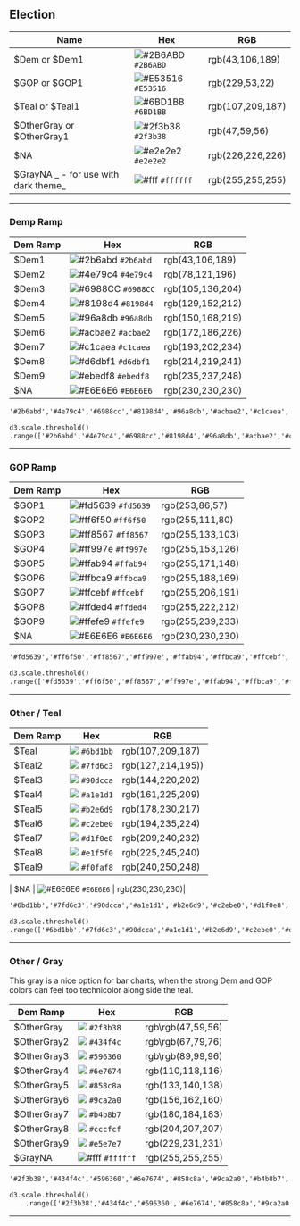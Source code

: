 
## Election




| Name | Hex | RGB |
| --- | --- | --- |
| $Dem or $Dem1 | ![\#2B6ABD](https://placehold.it/15/2B6ABD/000000?text=+) `#2B6ABD` | rgb(43,106,189) |
| $GOP or $GOP1 | ![\#E53516](https://placehold.it/15/E53516/000000?text=+) `#E53516` | rgb(229,53,22) |
| $Teal or $Teal1 |  ![\#6BD1BB](https://placehold.it/15/6BD1BB/000000?text=+) `#6BD1BB` | rgb(107,209,187) |
| $OtherGray or $OtherGray1 |  ![\#2f3b38](https://placehold.it/15/2f3b38/000000?text=+) `#2f3b38` | rgb(47,59,56)|
| $NA |  ![\#e2e2e2](https://placehold.it/15/e2e2e2/000000?text=+) `#e2e2e2` | rgb(226,226,226)|
| $GrayNA _ - for use with dark theme_|  ![\#fff](https://placehold.it/15/ffffff/000000?text=+) `#ffffff` | rgb(255,255,255)|





---

### Demp Ramp

| Dem Ramp | Hex | RGB |
| --- | --- | --- |
| $Dem1 | ![\#2b6abd](https://placehold.it/15/2b6abd/000000?text=+) `#2b6abd` | rgb(43,106,189) |
| $Dem2 | ![\#4e79c4](https://placehold.it/15/4e79c4/000000?text=+) `#4e79c4` | rgb(78,121,196) |
| $Dem3 | ![\#6988CC](https://placehold.it/15/6988CC/000000?text=+) `#6988CC` | rgb(105,136,204) |
| $Dem4 | ![\#8198d4](https://placehold.it/15/8198d4/000000?text=+) `#8198d4` | rgb(129,152,212) |
| $Dem5 | ![\#96a8db](https://placehold.it/15/96a8db/000000?text=+) `#96a8db` | rgb(150,168,219) |
| $Dem6 | ![\#acbae2](https://placehold.it/15/acbae2/000000?text=+) `#acbae2` | rgb(172,186,226) |
| $Dem7 | ![\#c1caea](https://placehold.it/15/c1caea/000000?text=+) `#c1caea` | rgb(193,202,234) |
| $Dem8 | ![\#d6dbf1](https://placehold.it/15/d6dbf1/000000?text=+) `#d6dbf1` | rgb(214,219,241) |
| $Dem9 | ![\#ebedf8](https://placehold.it/15/ebedf8/000000?text=+) `#ebedf8` | rgb(235,237,248) |
| $NA |  ![\#E6E6E6](https://placehold.it/15/E6E6E6/000000?text=+) `#E6E6E6` | rgb(230,230,230)|


```html
'#2b6abd','#4e79c4','#6988cc','#8198d4','#96a8db','#acbae2','#c1caea','#d6dbf1','#ebedf8','#ffffff'
```

```html
d3.scale.threshold()
.range(['#2b6abd','#4e79c4','#6988cc','#8198d4','#96a8db','#acbae2','#c1caea','#d6dbf1','#ebedf8','#ffffff']);
```

---

### GOP Ramp

| Dem Ramp | Hex | RGB |
| --- | --- | --- |
| $GOP1 | ![\#fd5639](https://placehold.it/15/fd5639/000000?text=+) `#fd5639` | rgb(253,86,57) |
| $GOP2 | ![\#ff6f50](https://placehold.it/15/ff6f50/000000?text=+) `#ff6f50` | rgb(255,111,80) |
| $GOP3 | ![\#ff8567](https://placehold.it/15/ff8567/000000?text=+) `#ff8567` | rgb(255,133,103) |
| $GOP4 | ![\#ff997e](https://placehold.it/15/ff997e/000000?text=+) `#ff997e` | rgb(255,153,126) |
| $GOP5 | ![\#ffab94](https://placehold.it/15/ffab94/000000?text=+) `#ffab94` | rgb(255,171,148) |
| $GOP6 | ![\#ffbca9](https://placehold.it/15/ffbca9/000000?text=+) `#ffbca9` | rgb(255,188,169) |
| $GOP7 | ![\#ffcebf](https://placehold.it/15/ffcebf/000000?text=+) `#ffcebf` | rgb(255,206,191) |
| $GOP8 | ![\#ffded4](https://placehold.it/15/ffded4/000000?text=+) `#ffded4` | rgb(255,222,212) |
| $GOP9 | ![\#ffefe9](https://placehold.it/15/ffefe9/000000?text=+) `#ffefe9` | rgb(255,239,233) |
| $NA |  ![\#E6E6E6](https://placehold.it/15/E6E6E6/000000?text=+) `#E6E6E6` | rgb(230,230,230)|



```html
'#fd5639','#ff6f50','#ff8567','#ff997e','#ffab94','#ffbca9','#ffcebf','#ffded4','#ffefe9','#ffffff'
```

```html
d3.scale.threshold()
.range(['#fd5639','#ff6f50','#ff8567','#ff997e','#ffab94','#ffbca9','#ffcebf','#ffded4','#ffefe9','#ffffff']);
```

---

### Other / Teal


| Dem Ramp | Hex | RGB |
| --- | --- | --- |
| $Teal | ![](https://placehold.it/15/6bd1bb/000000?text=+) `#6bd1bb` | rgb(107,209,187) |
| $Teal2 | ![](https://placehold.it/15/7fd6c3/000000?text=+) `#7fd6c3` | rgb(127,214,195)) |
| $Teal3 | ![](https://placehold.it/15/90dcca/000000?text=+) `#90dcca` | rgb(144,220,202) |
| $Teal4 | ![](https://placehold.it/15/a1e1d1/000000?text=+) `#a1e1d1` | rgb(161,225,209)|
| $Teal5 | ![](https://placehold.it/15/b2e6d9/000000?text=+) `#b2e6d9` | rgb(178,230,217)|
| $Teal6 | ![](https://placehold.it/15/c2ebe0/000000?text=+) `#c2ebe0` | rgb(194,235,224) |
| $Teal7 | ![](https://placehold.it/15/d1f0e8/000000?text=+) `#d1f0e8` | rgb(209,240,232) |
| $Teal8 | ![](https://placehold.it/15/e1f5f0/000000?text=+) `#e1f5f0` | rgb(225,245,240) |
| $Teal9 | ![](https://placehold.it/15/f0faf8/000000?text=+) `#f0faf8` | rgb(240,250,248) |



| $NA |  ![\#E6E6E6](https://placehold.it/15/E6E6E6/000000?text=+) `#E6E6E6` | rgb(230,230,230)|



```html
'#6bd1bb','#7fd6c3','#90dcca','#a1e1d1','#b2e6d9','#c2ebe0','#d1f0e8','#e1f5f0','#f0faf8','#ffffff'
```  

```html
d3.scale.threshold()
.range(['#6bd1bb','#7fd6c3','#90dcca','#a1e1d1','#b2e6d9','#c2ebe0','#d1f0e8','#e1f5f0','#f0faf8','#ffffff']);

```

---

### Other / Gray

This gray is a nice option for bar charts, when the strong Dem and GOP colors can feel too technicolor along side the teal.

| Dem Ramp | Hex | RGB |
| --- | --- | --- |
| $OtherGray | ![](https://placehold.it/15/2f3b38/000000?text=+) `#2f3b38` | rgb\rgb(47,59,56) |
| $OtherGray2 | ![](https://placehold.it/15/434f4c/000000?text=+) `#434f4c` | rgb\rgb(67,79,76) |
| $OtherGray3 | ![](https://placehold.it/15/596360/000000?text=+) `#596360` | rgb\rgb(89,99,96) |
| $OtherGray4 | ![](https://placehold.it/15/6e7674/000000?text=+) `#6e7674` | rgb(110,118,116) |
| $OtherGray5 | ![](https://placehold.it/15/858c8a/000000?text=+) `#858c8a` | rgb(133,140,138) |
| $OtherGray6 | ![](https://placehold.it/15/9ca2a0/000000?text=+) `#9ca2a0` | rgb(156,162,160) |
| $OtherGray7 | ![](https://placehold.it/15/b4b8b7/000000?text=+) `#b4b8b7` | rgb(180,184,183) |
| $OtherGray8 | ![](https://placehold.it/15/cccfcf/000000?text=+) `#cccfcf` | rgb(204,207,207) |
| $OtherGray9 | ![](https://placehold.it/15/e5e7e7/000000?text=+) `#e5e7e7` | rgb(229,231,231) |
| $GrayNA |  ![\#fff](https://placehold.it/15/ffffff/000000?text=+) `#ffffff` | rgb(255,255,255)|


```html
'#2f3b38','#434f4c','#596360','#6e7674','#858c8a','#9ca2a0','#b4b8b7','#cccfcf','#e5e7e7','#ffffff'

```

```html
d3.scale.threshold()
    .range(['#2f3b38','#434f4c','#596360','#6e7674','#858c8a','#9ca2a0','#b4b8b7','#cccfcf','#e5e7e7','#ffffff']);
```
---



